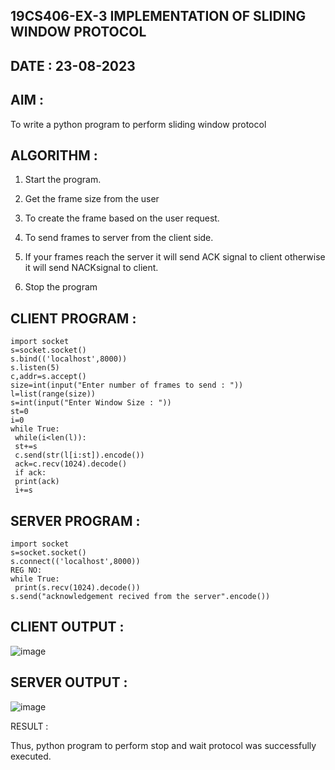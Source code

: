 ## 19CS406-EX-3 IMPLEMENTATION OF SLIDING WINDOW PROTOCOL
## DATE : 23-08-2023

## AIM :

To write a python program to perform sliding window protocol

## ALGORITHM :

1. Start the program.

2. Get the frame size from the user

3. To create the frame based on the user request.

4. To send frames to server from the client side.

5. If your frames reach the server it will send ACK signal to client otherwise it will send NACKsignal to client.

6. Stop the program

## CLIENT PROGRAM :

```
import socket
s=socket.socket()
s.bind(('localhost',8000))
s.listen(5)
c,addr=s.accept()
size=int(input("Enter number of frames to send : "))
l=list(range(size))
s=int(input("Enter Window Size : "))
st=0
i=0
while True:
 while(i<len(l)):
 st+=s
 c.send(str(l[i:st]).encode())
 ack=c.recv(1024).decode()
 if ack:
 print(ack)
 i+=s
 ```
## SERVER PROGRAM :
```
import socket
s=socket.socket()
s.connect(('localhost',8000))
REG NO:
while True:
 print(s.recv(1024).decode())
s.send("acknowledgement recived from the server".encode())
```
## CLIENT OUTPUT :

![image](https://github.com/sujathamohankumar/EX-3/assets/113497340/c71b0403-ab0f-4440-b82d-c1b976b60d54)


## SERVER OUTPUT :

![image](https://github.com/sujathamohankumar/EX-3/assets/113497340/2fe6809e-f4e3-45a8-a521-aed7229121ae)


RESULT :

Thus, python program to perform stop and wait protocol was successfully executed.
